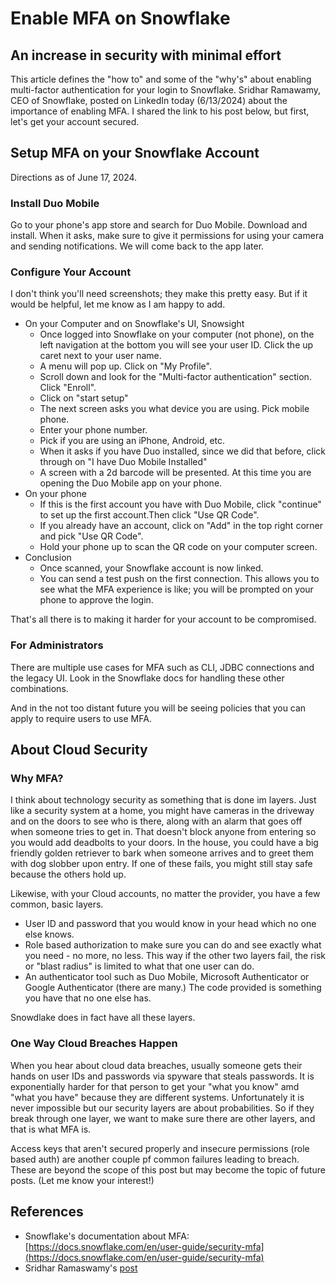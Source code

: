 # Enable MFA on Snowflake

## An increase in security with minimal effort

This article defines the "how to" and some of the "why's" about enabling multi-factor authentication for your login to Snowflake. Sridhar Ramawamy, CEO of Snowflake, posted on LinkedIn today (6/13/2024) about the importance of enabling MFA. I shared the link to his post below, but first, let's get your account secured.

## Setup MFA on your Snowflake Account

Directions as of June 17, 2024.

### Install Duo Mobile

Go to your phone's app store and search for Duo Mobile. Download and install. When it asks, make sure to give it permissions for using your camera and sending notifications. We will come back to the app later.

### Configure Your Account

I don't think you'll need screenshots; they make this pretty easy. But if it would be helpful, let me know as I am happy to add.

- On your Computer and on Snowflake's UI, Snowsight
  - Once logged into Snowflake on your computer (not phone), on the left navigation at the bottom you will see your user ID. Click the up caret next to your user name.
  - A menu will pop up. Click on "My Profile".
  - Scroll down and look for the "Multi-factor authentication" section. Click "Enroll".
  - Click on "start setup"
  - The next screen asks you what device you are using. Pick mobile phone.
  - Enter your phone number.
  - Pick if you are using an iPhone, Android, etc.
  - When it asks if you have Duo installed, since we did that before, click through on "I have Duo Mobile Installed"
  - A screen with a 2d barcode will be presented. At this time you are opening the Duo Mobile app on your phone.
- On your phone
  - If this is the first account you have with Duo Mobile, click "continue" to set up the first account.Then click "Use QR Code".
  - If you already have an account, click on "Add" in the top right corner and pick "Use QR Code".
  - Hold your phone up to scan the QR code on your computer screen.
- Conclusion
  - Once scanned, your Snowflake account is now linked.
  - You can send a test push on the first connection. This allows you to see what the MFA experience is like; you will be prompted on your phone to approve the login.

That's all there is to making it harder for your account to be compromised.

### For Administrators

There are multiple use cases for MFA such as CLI, JDBC connections and the legacy UI. Look in the Snowflake docs for handling these other combinations.

And in the not too distant future you will be seeing policies that you can apply to require users to use MFA.

## About Cloud Security

### Why MFA?

I think about technology security as something that is done im layers. Just like a security system at a home, you might have cameras in the driveway and on the doors to see who is there, along with an alarm that goes off when someone tries to get in. That doesn't block anyone from entering so you would add deadbolts to your doors. In the house, you could have a big friendly golden retriever to bark when someone arrives and to greet them with dog slobber upon entry. If one of these fails, you might still stay safe because the others hold up.

Likewise, with your Cloud accounts, no matter the provider, you have a few common, basic layers.

- User ID and password that you would know in your head which no one else knows.
- Role based authorization to make sure you can do and see exactly what you need - no more, no less. This way if the other two layers fail, the risk or "blast radius" is limited to what that one user can do.
- An authenticator tool such as Duo Mobile, Microsoft Authenticator or Google Authenticator (there are many.) The code provided is something you have that no one else has.

Snowdlake does in fact have all these layers.

### One Way Cloud Breaches Happen

When you hear about cloud data breaches, usually someone gets their hands on user IDs and passwords via spyware that steals passwords. It is exponentially harder for that person to get your "what you know" amd "what you have" because they are different systems. Unfortunately it is never impossible but our security layers are about probabilities. So if they break through one layer, we want to make sure there are other layers, and that is what MFA is.

Access keys that aren't secured properly and insecure permissions (role based auth) are another couple pf common failures leading to breach. These are beyond the scope of this post but may become the topic of future posts. (Let me know your interest!)

## References

- Snowflake's documentation about MFA: [https://docs.snowflake.com/en/user-guide/security-mfa](https://docs.snowflake.com/en/user-guide/security-mfa)
- Sridhar Ramaswamy's [post](https://www.linkedin.com/posts/sridhar-ramaswamy_since-our-founding-in-2012-the-security-activity-7208537215449141249-rGoW?utm_source=share&utm_medium=member_desktop)
